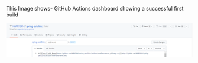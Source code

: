 This Image shows-  GitHub Actions dashboard showing a successful first build

![Figures/Code for badge.jpg](https://github.com/HARRY2414/spring-petclinic/blob/master/Figures/Code%20for%20badge.png)
